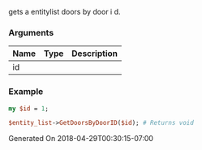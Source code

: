 gets a entitylist doors by door i d.
### Arguments
**Name**|**Type**|**Description**
:---|:---|:---
id||

### Example

```perl
my $id = 1;

$entity_list->GetDoorsByDoorID($id); # Returns void
```


Generated On 2018-04-29T00:30:15-07:00